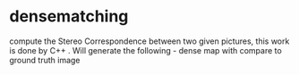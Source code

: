 # densematching
compute the Stereo Correspondence between two given pictures, this work is done by C++ .  Will generate the following - dense map with compare to ground truth image 
